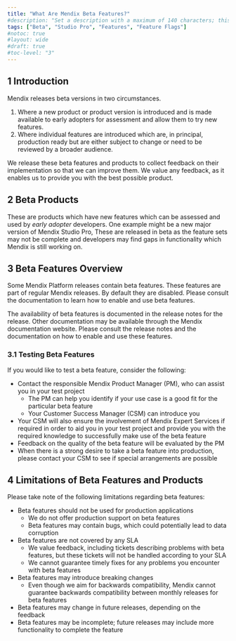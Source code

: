 ```yaml
---
title: "What Are Mendix Beta Features?"
#description: "Set a description with a maximum of 140 characters; this should describe what the goal of the document is, and it can be different from the document introduction; this is optional, and it can be removed"
tags: ["Beta", "Studio Pro", "Features", "Feature Flags"]
#notoc: true
#layout: wide
#draft: true
#toc-level: "3"
---
```


## 1 Introduction

Mendix releases beta versions in two circumstances.

1. Where a new product or product version is introduced and is made available to early adopters for assessment and allow them to try new features.
2. Where individual features are introduced which are, in principal, production ready but are either subject to change or need to be reviewed by a broader audience.

We release these beta features and products to collect feedback on their implementation so that we can improve them. We value any feedback, as it enables us to provide you with the best possible product.

## 2 Beta Products

These are products which have new features which can be assessed and used by *early adopter* developers. One example might be a new major version of Mendix Studio Pro, These are released in beta as the feature sets may not be complete and developers may find gaps in functionality which Mendix is still working on.

## 3 Beta Features Overview

Some Mendix Platform releases contain beta features. These features are part of regular Mendix releases. By default they are disabled. Please consult the documentation to learn how to enable and use beta features.

The availability of beta features is documented in the release notes for the release. Other documentation may be available through the Mendix documentation website. Please consult the release notes and the documentation on how to enable and use these features.

### 3.1 Testing Beta Features

If you would like to test a beta feature, consider the following:

* Contact the responsible Mendix Product Manager (PM), who can assist you in your test project
    * The PM can help you identify if your use case is a good fit for the particular beta feature
    * Your Customer Success Manager (CSM) can introduce you
* Your CSM will also ensure the involvement of Mendix Expert Services if required in order to aid you in your test project and provide you with the required knowledge to successfully make use of the beta feature
* Feedback on the quality of the beta feature will be evaluated by the PM
* When there is a strong desire to take a beta feature into production, please contact your CSM to see if special arrangements are possible

## 4 Limitations of Beta Features and Products

Please take note of the following limitations regarding beta features:

* Beta features should not be used for production applications
    * We do not offer production support on beta features
    * Beta features may contain bugs, which could potentially lead to data corruption
* Beta features are not covered by any SLA
    * We value feedback, including tickets describing problems with beta features, but these tickets will not be handled according to your SLA
    * We cannot guarantee timely fixes for any problems you encounter with beta features 
* Beta features may introduce breaking changes
    * Even though we aim for backwards compatibility, Mendix cannot guarantee backwards compatibility between monthly releases for beta features
* Beta features may change in future releases, depending on the feedback
* Beta features may be incomplete; future releases may include more functionality to complete the feature
